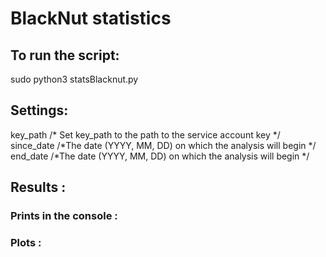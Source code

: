 # BlackNut statistics

## To run the script:
sudo python3 statsBlacknut.py

## Settings:
key_path    /* Set key_path to the path to the service account key */
since_date  /*The date (YYYY, MM, DD) on which the analysis will begin */
end_date    /*The date (YYYY, MM, DD) on which the analysis will begin */

## Results :
### Prints in the console :

### Plots :
